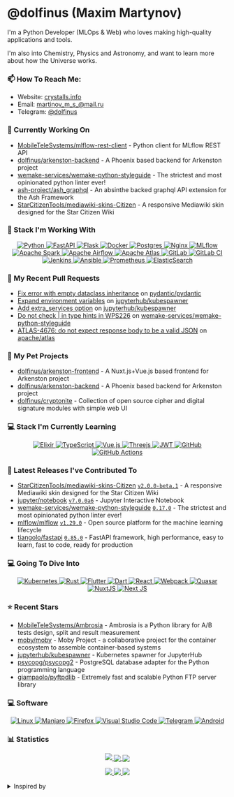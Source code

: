# @dolfinus (Maxim Martynov)

I'm a Python Developer (MLOps & Web) who loves making high-quality applications and tools.

I'm also into Chemistry, Physics and Astronomy, and want to learn more about how the Universe works.

### 📫 How To Reach Me:

- Website: [crystalls.info](https://crystalls.info/)
- Email: [martinov_m_s_@mail.ru](mailto:martinov_m_s_@mail.ru)
- Telegram: [@dolfinus](https://t.me/dolfinus)

### 👷 Currently Working On


- [MobileTeleSystems/mlflow-rest-client](https://github.com/MobileTeleSystems/mlflow-rest-client) - Python client for MLflow REST API
- [dolfinus/arkenston-backend](https://github.com/dolfinus/arkenston-backend) - A Phoenix based backend for Arkenston project
- [wemake-services/wemake-python-styleguide](https://github.com/wemake-services/wemake-python-styleguide) - The strictest and most opinionated python linter ever!
- [ash-project/ash_graphql](https://github.com/ash-project/ash_graphql) - An absinthe backed graphql API extension for the Ash Framework
- [StarCitizenTools/mediawiki-skins-Citizen](https://github.com/StarCitizenTools/mediawiki-skins-Citizen) - A responsive Mediawiki skin designed for the Star Citizen Wiki

### 💼 Stack I'm Working With

<a href="https://github.com/Ileriayo/markdown-badges">
  <p align="center">
    <img alt="Python" src="https://img.shields.io/badge/python-3670A0?style=for-the-badge&logo=python&logoColor=ffdd54"/>
    <img alt="FastAPI" src="https://img.shields.io/badge/FastAPI-005571?style=for-the-badge&logo=fastapi"/>
    <img alt="Flask" src="https://img.shields.io/badge/flask-%23000.svg?style=for-the-badge&logo=flask&logoColor=white"/>
    <img alt="Docker" src="https://img.shields.io/badge/docker-%230db7ed.svg?style=for-the-badge&logo=docker&logoColor=white"/>
    <img alt="Postgres" src="https://img.shields.io/badge/postgres-%23316192.svg?style=for-the-badge&logo=postgresql&logoColor=white"/>
    <img alt="Nginx" src="https://img.shields.io/badge/nginx-%23009639.svg?style=for-the-badge&logo=nginx&logoColor=white"/>
    <img alt="MLflow" src="https://img.shields.io/badge/MLflow-0193e1?style=for-the-badge&logo=MLflow&logoColor=white"/>
    <img alt="Apache Spark" src="https://img.shields.io/badge/Apache%20Spark-C71A36?style=for-the-badge&logo=Apache%20Spark&logoColor=white"/>
    <img alt="Apache Airflow" src="https://img.shields.io/badge/Apache%20Airflow-017CEE?style=for-the-badge&logo=Apache%20Airflow&logoColor=white"/>
    <img alt="Apache Atlas" src="https://img.shields.io/badge/Apache%20Atlas-019884?style=for-the-badge&logo=Apache%20Atlas&logoColor=white"/>
    <img alt="GitLab" src="https://img.shields.io/badge/gitlab-%23181717.svg?style=for-the-badge&logo=gitlab&logoColor=white"/>
    <img alt="GitLab CI" src="https://img.shields.io/badge/GitLabCI-%23181717.svg?style=for-the-badge&logo=gitlab&logoColor=white"/>
    <img alt="Jenkins" src="https://img.shields.io/badge/jenkins-%232C5263.svg?style=for-the-badge&logo=jenkins&logoColor=white"/>
    <img alt="Ansible" src="https://img.shields.io/badge/ansible-%231A1918.svg?style=for-the-badge&logo=ansible&logoColor=white"/>
    <img alt="Prometheus" src="https://img.shields.io/badge/Prometheus-E95420?style=for-the-badge&logo=prometheus&logoColor=white"/>
    <img alt="ElasticSearch" src="https://img.shields.io/badge/-ElasticSearch-005571?style=for-the-badge&logo=elasticsearch"/>
  </p>
</a>

### 🔨 My Recent Pull Requests


- [Fix error with empty dataclass inheritance](https://github.com/pydantic/pydantic/pull/4576) on [pydantic/pydantic](https://github.com/pydantic/pydantic)
- [Expand environment variables](https://github.com/jupyterhub/kubespawner/pull/642) on [jupyterhub/kubespawner](https://github.com/jupyterhub/kubespawner)
- [Add extra_services option](https://github.com/jupyterhub/kubespawner/pull/641) on [jupyterhub/kubespawner](https://github.com/jupyterhub/kubespawner)
- [Do not check | in type hints in WPS226](https://github.com/wemake-services/wemake-python-styleguide/pull/2495) on [wemake-services/wemake-python-styleguide](https://github.com/wemake-services/wemake-python-styleguide)
- [ATLAS-4676: do not expect response body to be a valid JSON](https://github.com/apache/atlas/pull/197) on [apache/atlas](https://github.com/apache/atlas)

### 🌱 My Pet Projects


- [dolfinus/arkenston-frontend](https://github.com/dolfinus/arkenston-frontend) - A Nuxt.js&#43;Vue.js based frontend for Arkenston project
- [dolfinus/arkenston-backend](https://github.com/dolfinus/arkenston-backend) - A Phoenix based backend for Arkenston project
- [dolfinus/cryptonite](https://github.com/dolfinus/cryptonite) - Collection of open source cipher and digital signature modules with simple web UI

### 💻 Stack I'm Currently Learning

<a href="https://github.com/Ileriayo/markdown-badges">
  <p align="center">
    <img alt="Elixir" src="https://img.shields.io/badge/elixir-%234B275F.svg?style=for-the-badge&logo=elixir&logoColor=white"/>
    <img alt="TypeScript" src="https://img.shields.io/badge/typescript-%23007ACC.svg?style=for-the-badge&logo=typescript&logoColor=white)"/>
    <img alt="Vue.js" src="https://img.shields.io/badge/vuejs-%2335495e.svg?style=for-the-badge&logo=vuedotjs&logoColor=%234FC08D"/>
    <img alt="Threejs" src="https://img.shields.io/badge/threejs-black?style=for-the-badge&logo=three.js&logoColor=white"/>
    <img alt="JWT" src="https://img.shields.io/badge/JWT-black?style=for-the-badge&logo=JSON%20web%20tokens"/>
    <img alt="GitHub" src="https://img.shields.io/badge/github-%23121011.svg?style=for-the-badge&logo=github&logoColor=white"/>
    <img alt="GitHub Actions" src="https://img.shields.io/badge/githubactions-%232671E5.svg?style=for-the-badge&logo=githubactions&logoColor=white"/>
  </p>
</a>

### 🔭 Latest Releases I've Contributed To



- [StarCitizenTools/mediawiki-skins-Citizen](https://github.com/StarCitizenTools/mediawiki-skins-Citizen) [`v2.0.0-beta.1`](https://github.com/StarCitizenTools/mediawiki-skins-Citizen/releases/tag/v2.0.0-beta.1) - A responsive Mediawiki skin designed for the Star Citizen Wiki
- [jupyter/notebook](https://github.com/jupyter/notebook) [`v7.0.0a6`](https://github.com/jupyter/notebook/releases/tag/v7.0.0a6) - Jupyter Interactive Notebook
- [wemake-services/wemake-python-styleguide](https://github.com/wemake-services/wemake-python-styleguide) [`0.17.0`](https://github.com/wemake-services/wemake-python-styleguide/releases/tag/0.17.0) - The strictest and most opinionated python linter ever!
- [mlflow/mlflow](https://github.com/mlflow/mlflow) [`v1.29.0`](https://github.com/mlflow/mlflow/releases/tag/v1.29.0) - Open source platform for the machine learning lifecycle
- [tiangolo/fastapi](https://github.com/tiangolo/fastapi) [`0.85.0`](https://github.com/tiangolo/fastapi/releases/tag/0.85.0) - FastAPI framework, high performance, easy to learn, fast to code, ready for production

### 💻 Going To Dive Into

<a href="https://github.com/Ileriayo/markdown-badges">
  <p align="center">
      <img alt="Kubernetes" src="https://img.shields.io/badge/kubernetes-%23326ce5.svg?style=for-the-badge&logo=kubernetes&logoColor=white"/>
      <img alt="Rust" src="https://img.shields.io/badge/rust-%23000000.svg?style=for-the-badge&logo=rust&logoColor=white"/>
      <img alt="Flutter" src="https://img.shields.io/badge/Flutter-%2302569B.svg?style=for-the-badge&logo=Flutter&logoColor=white"/>
      <img alt="Dart" src="https://img.shields.io/badge/dart-%230175C2.svg?style=for-the-badge&logo=dart&logoColor=white"/>
      <img alt="React" src="https://img.shields.io/badge/react-%2320232a.svg?style=for-the-badge&logo=react&logoColor=%2361DAFB"/>
      <img alt="Webpack" src="https://img.shields.io/badge/webpack-%238DD6F9.svg?style=for-the-badge&logo=webpack&logoColor=black"/>
      <img alt="Quasar" src="https://img.shields.io/badge/Quasar-16B7FB?style=for-the-badge&logo=quasar&logoColor=black"/>
      <img alt="NuxtJS" src="https://img.shields.io/badge/Nuxt-black?style=for-the-badge&logo=nuxt.js&logoColor=white"/>
      <img alt="Next JS" src="https://img.shields.io/badge/Next-black?style=for-the-badge&logo=next.js&logoColor=white"/>
  </p>
</a>

### ⭐ Recent Stars


- [MobileTeleSystems/Ambrosia](https://github.com/MobileTeleSystems/Ambrosia) - Ambrosia is a Python library for A/B tests design, split and result measurement
- [moby/moby](https://github.com/moby/moby) - Moby Project - a collaborative project for the container ecosystem to assemble container-based systems
- [jupyterhub/kubespawner](https://github.com/jupyterhub/kubespawner) - Kubernetes spawner for JupyterHub
- [psycopg/psycopg2](https://github.com/psycopg/psycopg2) - PostgreSQL database adapter for the Python programming language
- [giampaolo/pyftpdlib](https://github.com/giampaolo/pyftpdlib) - Extremely fast and scalable Python FTP server library

### 💻 Software

<a href="https://github.com/Ileriayo/markdown-badges">
  <p align="center">
      <img alt="Linux" src="https://img.shields.io/badge/Linux-FCC624?style=for-the-badge&logo=linux&logoColor=black"/>
      <img alt="Manjaro" src="https://img.shields.io/badge/Manjaro-35BF5C?style=for-the-badge&logo=Manjaro&logoColor=white"/>
      <img alt="Firefox" src="https://img.shields.io/badge/Firefox-FF7139?style=for-the-badge&logo=Firefox-Browser&logoColor=white"/>
      <img alt="Visual Studio Code" src="https://img.shields.io/badge/Visual%20Studio%20Code-0078d7.svg?style=for-the-badge&logo=visual-studio-code&logoColor=white"/>
      <img alt="Telegram" src="https://img.shields.io/badge/Telegram-2CA5E0?style=for-the-badge&logo=telegram&logoColor=white"/>
      <img alt="Android" src="https://img.shields.io/badge/Android-3DDC84?style=for-the-badge&logo=android&logoColor=white"/>
  </p>
</a>

### 📊 Statistics

<a href="https://github.com/vn7n24fzkq/github-profile-summary-cards">
    <p align="center">
        <img src="https://github-profile-summary-cards.vercel.app/api/cards/profile-details?username=dolfinus&theme=github_dark">
        <img align="center" src="https://github-profile-summary-cards.vercel.app/api/cards/stats?username=dolfinus&theme=github_dark">
        <img align="center" src="https://github-profile-summary-cards.vercel.app/api/cards/productive-time?username=dolfinus&theme=github_dark"><br>
    </p>
</a>

<p align="center">
    <a href="https://wakatime.com/@dolfinus">
      <img src="https://wakatime.com/badge/user/847d9477-bdf4-4be9-9660-993eb1665dc7.svg">
    </a>
    <a href="https://github.com/antonkomarev/github-profile-views-counter">
      <img src="https://komarev.com/ghpvc/?username=dolfinus&style=flat-square&label=Views"/>
    </a>
    <a href="https://yhype.me/">
      <img src="https://hit.yhype.me/github/profile?user_id=4661021"/>
    </a>
</p>

<details>
  <summary>Inspired by</summary>
  <ul>
    <li><a href="https://github.com/maximousblk/maximousblk">@maximousblk</a> Github profile</li>
    <li><a href="https://github.com/coderjojo/creative-profile-readme">Awesome Developer Profile</a> repo</li>
    <li><a href="https://github.com/abhisheknaiidu/awesome-github-profile-readme">Awesome GitHub Profile README</a> repo</li>
    <li><a href="https://habr.com/ru/post/649363/">Creating a profile README file on GitHub</a> article</li>
  </ul>
</details>
